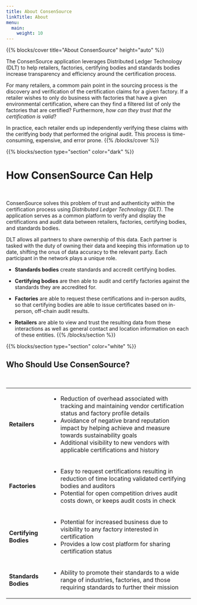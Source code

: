 ```yaml
---
title: About ConsenSource
linkTitle: About
menu:
  main:
    weight: 10
---
```


{{% blocks/cover title="About ConsenSource" height="auto" %}}

The ConsenSource application leverages Distributed Ledger Technology (DLT)  to help retailers, factories, certifying bodies 
and standards bodies increase transparency and efficiency around the certification process.

For many retailers, a commom pain point in the sourcing process is the discovery and verification of the certification claims for a given factory. If a retailer wishes to only do business with factories that have a given environmental certification, where can they find a filtered list of only the factories that are certified? Furthermore, _how can they trust that the certification is valid_?

In practice, each retailer ends up independently verifying these claims with the ceritfying body that performed the original audit. This process is time-consuming, expensive, and error prone. 
{{% /blocks/cover %}}

{{% blocks/section type="section" color="dark" %}}
# How ConsenSource Can Help

<br />

ConsenSource solves this problem of trust and authenticity within the certification process using _Distributed Ledger Technology (DLT)_. The application serves as a common platform to verify and display the certifications and audit data between retailers, factories, certifying bodies, and standards bodies.

DLT allows all partners to share ownership of this data. Each partner is tasked with the duty of owning their data and keeping this information up to date, shifting the onus of data accuracy to the relevant party.
Each participant in the network plays a unique role. 

- **Standards bodies** create standards and accredit certifying bodies. 

- **Certifying bodies** are then able to audit and certify factories against the standards they are accredited for.

- **Factories** are able to request these certifications and in-person audits, so that certifying bodies are able to issue certificates based on in-person, off-chain audit results. 

- **Retailers** are able to view and trust the resulting data from these interactions as well as general contact and location information on each of these entities.
{{% /blocks/section %}}

{{% blocks/section type="section" color="white" %}}
## Who Should Use ConsenSource?

<br />

<table>
  <tr>
   <td><strong>Retailers</strong>
   </td>
   <td>
    <ul>
      <li>
        Reduction of overhead associated with tracking and maintaining vendor certification status and factory profile details
      </li>
      <li>
        Avoidance of negative brand reputation impact by helping achieve and measure towards sustainability goals
      </li>
      <li>
        Additional visibility to new vendors with applicable certifications and history
      </li>
    </ul> 
   </td>
  </tr>
  <tr>
   <td><strong>Factories</strong>
   </td>
   <td>
    <ul>
      <li>
        Easy to request certifications resulting in reduction of time locating validated certifying bodies and auditors
      </li>
      <li>
        Potential for open competition drives audit costs down, or keeps audit costs in check
      </li>
    </ul> 
   </td>
  </tr>
  <tr>
   <td><strong>Certifying Bodies</strong>
   </td>
   <td>
    <ul>
      <li>
        Potential for increased business due to visibility to any factory interested in certification
      </li>
      <li>
         Provides a low cost platform for sharing certification status
      </li>
    </ul> 
   </td>
  </tr>
  <tr>
   <td><strong>Standards Bodies</strong>
   </td>
   <td>
    <ul>
      <li>
        Ability to promote their standards to a wide range of industries, factories, and those requiring standards to further their mission
      </li>
    </ul> 
   </td>
  </tr> 
</table>



